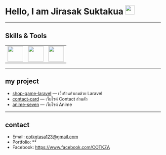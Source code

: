 # Hello, I am Jirasak Suktakua <img src="https://media.giphy.com/media/hvRJCLFzcasrR4ia7z/giphy.gif" width="30">

---

##  Skills & Tools
<table>
  <tr>
    <td><a href="https://reactjs.org" target="_blank"><img src="..." width="50" height="50"/></a></td>
    <td><a href="https://laravel.com/" target="_blank"><img src="..." width="50" height="50"/></a></td>
    <td><a href="https://git-scm.com/" target="_blank"><img src="..." width="50" height="50"/></a></td>
  </tr>
</table>

---

##  my project
- [shop-game-laravel](https://github.com/COTKZA/shop-game-laravel) — เว็บร้านค้าเกมด้วย Laravel
- [contact-card](https://github.com/COTKZA/anime-seven.git) — เว็บไซต์ Contact ส่วนตัว
- [anime-seven](https://github.com/COTKZA/web-portfolio) — เว็บไซต์ Anime 

---

## contact
- Email: cotkgtasa123@gmail.com
- Portfolio: **   
- Facebook: https://www.facebook.com/COTKZA
